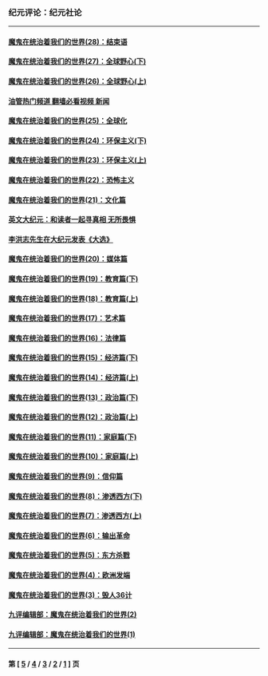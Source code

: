 ### 纪元评论：纪元社论
---
#### [魔鬼在统治着我们的世界(28)：结束语](../../pages/nsc422/n10936246.md?07210330) 
#### [魔鬼在统治着我们的世界(27)：全球野心(下)](../../pages/nsc422/n10928319.md?07210330) 
#### [魔鬼在统治着我们的世界(26)：全球野心(上)](../../pages/nsc422/n10900318.md?07210330) 
#### [油管热门频道 翻墙必看视频 新闻](ok?07210330)
#### [魔鬼在统治着我们的世界(25)：全球化](../../pages/nsc422/n10788205.md?07210330) 
#### [魔鬼在统治着我们的世界(24)：环保主义(下)](../../pages/nsc422/n10695307.md?07210330) 
#### [魔鬼在统治着我们的世界(23)：环保主义(上)](../../pages/nsc422/n10688613.md?07210330) 
#### [魔鬼在统治着我们的世界(22)：恐怖主义](../../pages/nsc422/n10614727.md?07210330) 
#### [魔鬼在统治着我们的世界(21)：文化篇](../../pages/nsc422/n10597706.md?07210330) 
#### [英文大纪元：和读者一起寻真相 无所畏惧](../../pages/nsc422/n12542027.md?07210330) 
#### [李洪志先生在大纪元发表《大选》](../../pages/nsc422/n12534746.md?07210330) 
#### [魔鬼在统治着我们的世界(20)：媒体篇](../../pages/nsc422/n10586579.md?07210330) 
#### [魔鬼在统治着我们的世界(19)：教育篇(下)](../../pages/nsc422/n10564808.md?07210330) 
#### [魔鬼在统治着我们的世界(18)：教育篇(上)](../../pages/nsc422/n10526970.md?07210330) 
#### [魔鬼在统治着我们的世界(17)：艺术篇](../../pages/nsc422/n10499093.md?07210330) 
#### [魔鬼在统治着我们的世界(16)：法律篇](../../pages/nsc422/n10485969.md?07210330) 
#### [魔鬼在统治着我们的世界(15)：经济篇(下)](../../pages/nsc422/n10469975.md?07210330) 
#### [魔鬼在统治着我们的世界(14)：经济篇(上)](../../pages/nsc422/n10457370.md?07210330) 
#### [魔鬼在统治着我们的世界(13)：政治篇(下)](../../pages/nsc422/n10448270.md?07210330) 
#### [魔鬼在统治着我们的世界(12)：政治篇(上)](../../pages/nsc422/n10444576.md?07210330) 
#### [魔鬼在统治着我们的世界(11)：家庭篇(下)](../../pages/nsc422/n10440961.md?07210330) 
#### [魔鬼在统治着我们的世界(10)：家庭篇(上)](../../pages/nsc422/n10435448.md?07210330) 
#### [魔鬼在统治着我们的世界(9)：信仰篇](../../pages/nsc422/n10432159.md?07210330) 
#### [魔鬼在统治着我们的世界(8)：渗透西方(下)](../../pages/nsc422/n10429603.md?07210330) 
#### [魔鬼在统治着我们的世界(7)：渗透西方(上)](../../pages/nsc422/n10426013.md?07210330) 
#### [魔鬼在统治着我们的世界(6)：输出革命](../../pages/nsc422/n10421536.md?07210330) 
#### [魔鬼在统治着我们的世界(5)：东方杀戮](../../pages/nsc422/n10417707.md?07210330) 
#### [魔鬼在统治着我们的世界(4)：欧洲发端](../../pages/nsc422/n10414890.md?07210330) 
#### [魔鬼在统治着我们的世界(3)：毁人36计](../../pages/nsc422/n10411583.md?07210330) 
#### [九评编辑部：魔鬼在统治着我们的世界(2)](../../pages/nsc422/n10410036.md?07210330) 
#### [九评编辑部：魔鬼在统治着我们的世界(1)](../../pages/nsc422/n10406825.md?07210330) 

---
#### 第 [ [5](./5.md?07210330) / [4](./4.md?07210330) / [3](./3.md?07210330) / [2](./2.md?07210330) / [1](./1.md?07210330) ] 页
